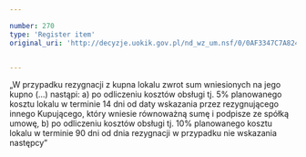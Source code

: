 ```yaml
---

number: 270
type: 'Register item'
original_uri: 'http://decyzje.uokik.gov.pl/nd_wz_um.nsf/0/0AF3347C7A82460AC12572DD003294BA?OpenDocument'


---
```


„W przypadku rezygnacji z kupna lokalu zwrot sum wniesionych na jego kupno (...) nastąpi: a) po odliczeniu kosztów obsługi tj. 5% planowanego kosztu lokalu w terminie 14 dni od daty wskazania przez rezygnującego innego Kupującego, który wniesie równoważną sumę i podpisze ze spółką umowę, b) po odliczeniu kosztów obsługi tj. 10% planowanego kosztu lokalu w terminie 90 dni od dnia rezygnacji w przypadku nie wskazania następcy”
